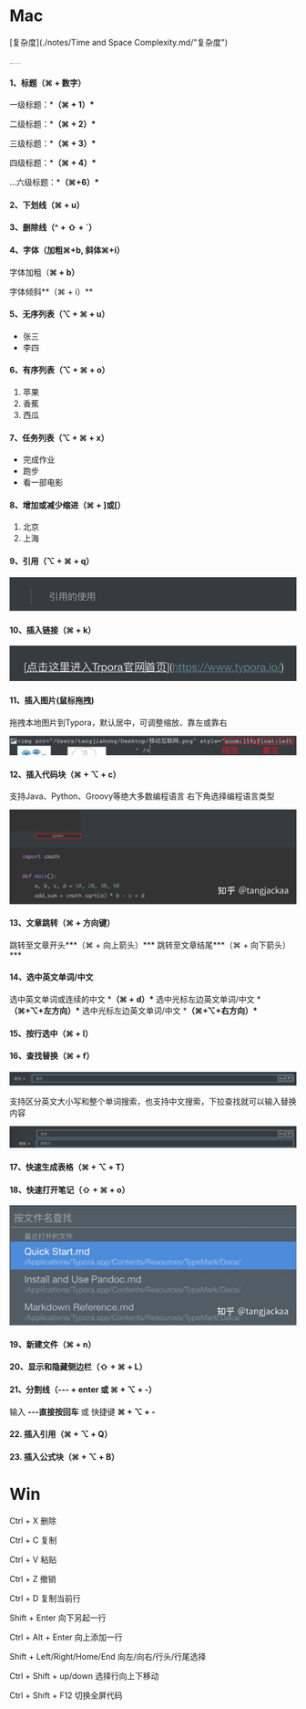 # Mac

[复杂度](./notes/Time and Space Complexity.md/"复杂度")

<img src="https://cdn.jsdelivr.net/gh/underdog1118/leetcode-record@main//image/202210092120409.png" alt="image-20221009175030156" style="zoom:10%;" />

#### **1、标题（⌘ + 数字）**

一级标题：***（⌘ + 1）\***

二级标题：***（⌘ + 2）\***

三级标题：***（⌘ + 3）\***

四级标题：***（⌘ + 4）\***

...六级标题：***（⌘+6）\***

#### **2、下划线（⌘ + u）**

#### **3、删除线（^ + ⇧ + `）**

#### **4、字体（加粗⌘+b, 斜体⌘+i）**

字体加粗（**⌘ + b）**

字体倾斜**（⌘ + i）**

#### **5、无序列表（⌥ + ⌘ + u）**

- 张三
- 李四

#### **6、有序列表（⌥ + ⌘ + o）**

1. 苹果
2. 香蕉
3. 西瓜

#### **7、任务列表（⌥ + ⌘ + x）**

- 完成作业
- 跑步
- 看一部电影

#### **8、增加或减少缩进（⌘ + ]或[）**

1. 北京
2. 上海

#### **9、引用（⌥ + ⌘ + q）**

![img](images/v2-e296b2acd10a49979150495f9423cbe0_1440w-20221009163355013.png)

#### **10、插入链接（⌘ + k）**

![img](images/v2-3ca9a453d939fc3e1b865ef79e6fd46b_1440w-20221009163355038.png)

#### **11、插入图片(鼠标拖拽)**

拖拽本地图片到Typora，默认居中，可调整缩放、靠左或靠右

![img](images/v2-b91a3be5383a90a8f5fed200329487af_1440w.png)

#### **12、插入代码块（⌘ + ⌥ + c）**

支持Java、Python、Groovy等绝大多数编程语言
右下角选择编程语言类型

![img](images/v2-f7c40d8c55923efa43e6d853b923711e_1440w.jpeg)

#### **13、文章跳转（⌘ + 方向键**）

跳转至文章开头***（⌘ + 向上箭头）\***
跳转至文章结尾***（⌘ + 向下箭头）\***

#### **14、选中英文单词/中文**

选中英文单词或连续的中文 ***（⌘ + d）\***
选中光标左边英文单词/中文 ***（⌘+⌥+左方向）\***
选中光标左边英文单词/中文 ***（⌘+⌥+右方向）\***

#### **15、按行选中（⌘ + l）**

#### **16、查找替换（⌘ + f）**

![img](images/v2-aab4824744ee9be33064b2569ad76c69_1440w.png)

支持区分英文大小写和整个单词搜索，也支持中文搜索，下拉查找就可以输入替换内容

![img](images/v2-1708ab9441f61689b8159ed652e7944b_1440w.png)

#### **17、快速生成表格（⌘ + ⌥ + T）**

#### **18、快速打开笔记（⇧ + ⌘ + o）**

![img](images/v2-fbcc56a045a6778660949a264f0a4102_1440w.jpeg)

#### **19、新建文件（⌘ + n）**

#### **20、显示和隐藏侧边栏（⇧ + ⌘ + L）**

#### **21、分割线（--- + enter 或 ⌘ + ⌥ + -）**

输入 **---直接按回车** 或 快捷键 **⌘ + ⌥ + -**

#### 22. **插入引用（⌘ + ⌥ + Q）**

#### 23. **插入公式块（⌘ + ⌥ + B）**





# Win

Ctrl + X	删除

Ctrl + C	复制

Ctrl + V	粘贴

Ctrl + Z	撤销

Ctrl + D	复制当前行

Shift + Enter	向下另起一行

Ctrl + Alt + Enter	向上添加一行

Shift + Left/Right/Home/End	向左/向右/行头/行尾选择

Ctrl + Shift + up/down	选择行向上下移动

Ctrl + Shift + F12	切换全屏代码





